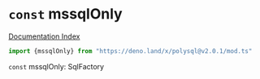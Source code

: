 # `const` mssqlOnly

[Documentation Index](../README.md)

```ts
import {mssqlOnly} from "https://deno.land/x/polysql@v2.0.1/mod.ts"
```

`const` mssqlOnly: SqlFactory

